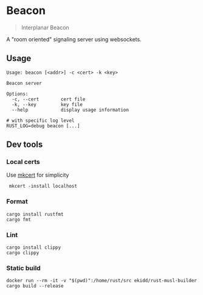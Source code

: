 # Beacon

> Interplanar Beacon

A "room oriented" signaling server using websockets.  

## Usage
```shell
Usage: beacon [<addr>] -c <cert> -k <key>

Beacon server

Options:
  -c, --cert        cert file
  -k, --key         key file
  --help            display usage information
```

```shell
# with specific log level
RUST_LOG=debug beacon [...]
```

## Dev tools

### Local certs
Use [mkcert](https://github.com/FiloSottile/mkcert) for simplicity
```shell
 mkcert -install localhost
```

### Format
```shell
cargo install rustfmt
cargo fmt
```

### Lint
```shell
cargo install clippy
cargo clippy
```

### Static build
```shell
docker run --rm -it -v "$(pwd)":/home/rust/src ekidd/rust-musl-builder cargo build --release
```
